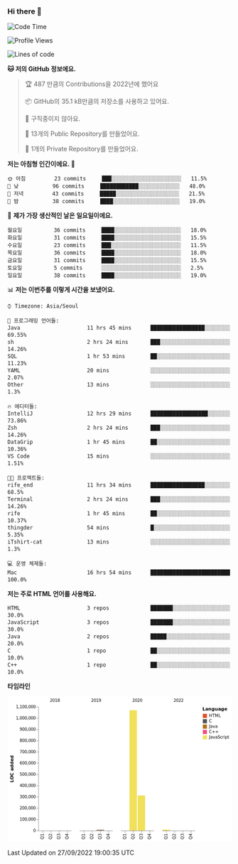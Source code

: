 ### Hi there 👋

<!--
**otm0937/otm0937** is a ✨ _special_ ✨ repository because its `README.md` (this file) appears on your GitHub profile.

Here are some ideas to get you started:

- 🔭 I’m currently working on ...
- 🌱 I’m currently learning ...
- 👯 I’m looking to collaborate on ...
- 🤔 I’m looking for help with ...
- 💬 Ask me about ...
- 📫 How to reach me: ...
- 😄 Pronouns: ...
- ⚡ Fun fact: ...
-->

  <!--START_SECTION:waka-->
![Code Time](http://img.shields.io/badge/Code%20Time-417%20hrs%2031%20mins-blue)

![Profile Views](http://img.shields.io/badge/Profile%20Views-0-blue)

![Lines of code](https://img.shields.io/badge/%EC%A0%80%EB%8A%94%20%EC%97%AC%ED%83%9C%EA%B9%8C%EC%A7%80%20-1%20Million%20%EC%A4%84%EC%9D%98%20%EC%BD%94%EB%93%9C%EB%A5%BC%20%EC%9E%91%EC%84%B1%ED%96%88%EC%96%B4%EC%9A%94.-blue)

**🐱 저의 GitHub 정보에요.** 

> 🏆 487 만큼의 Contributions을 2022년에 했어요
 > 
> 📦 GitHub의 35.1 kB만큼의 저장소를 사용하고 있어요. 
 > 
> 🚫 구직중이지 않아요.
 > 
> 📜 13개의 Public Repository를 만들었어요. 
 > 
> 🔑 1개의 Private Repository를 만들었어요. 
 > 
**저는 아침형 인간이에요. 🐤** 

```text
🌞 아침         23 commits     ███░░░░░░░░░░░░░░░░░░░░░░   11.5% 
🌆 낮　         96 commits     ████████████░░░░░░░░░░░░░   48.0% 
🌃 저녁         43 commits     █████░░░░░░░░░░░░░░░░░░░░   21.5% 
🌙 밤　         38 commits     ████░░░░░░░░░░░░░░░░░░░░░   19.0%

```
📅 **제가 가장 생산적인 날은 일요일이에요.** 

```text
월요일          36 commits     ████░░░░░░░░░░░░░░░░░░░░░   18.0% 
화요일          31 commits     ████░░░░░░░░░░░░░░░░░░░░░   15.5% 
수요일          23 commits     ███░░░░░░░░░░░░░░░░░░░░░░   11.5% 
목요일          36 commits     ████░░░░░░░░░░░░░░░░░░░░░   18.0% 
금요일          31 commits     ████░░░░░░░░░░░░░░░░░░░░░   15.5% 
토요일          5 commits      ░░░░░░░░░░░░░░░░░░░░░░░░░   2.5% 
일요일          38 commits     ████░░░░░░░░░░░░░░░░░░░░░   19.0%

```


📊 **저는 이번주를 이렇게 시간을 보냈어요.** 

```text
⌚︎ Timezone: Asia/Seoul

💬 프로그래밍 언어들: 
Java                     11 hrs 45 mins      █████████████████░░░░░░░░   69.55% 
sh                       2 hrs 24 mins       ███░░░░░░░░░░░░░░░░░░░░░░   14.26% 
SQL                      1 hr 53 mins        ██░░░░░░░░░░░░░░░░░░░░░░░   11.23% 
YAML                     20 mins             ░░░░░░░░░░░░░░░░░░░░░░░░░   2.07% 
Other                    13 mins             ░░░░░░░░░░░░░░░░░░░░░░░░░   1.3%

🔥 에디터들: 
IntelliJ                 12 hrs 29 mins      ██████████████████░░░░░░░   73.86% 
Zsh                      2 hrs 24 mins       ███░░░░░░░░░░░░░░░░░░░░░░   14.26% 
DataGrip                 1 hr 45 mins        ██░░░░░░░░░░░░░░░░░░░░░░░   10.36% 
VS Code                  15 mins             ░░░░░░░░░░░░░░░░░░░░░░░░░   1.51%

🐱‍💻 프로젝트들: 
rife_end                 11 hrs 34 mins      █████████████████░░░░░░░░   68.5% 
Terminal                 2 hrs 24 mins       ███░░░░░░░░░░░░░░░░░░░░░░   14.26% 
rife                     1 hr 45 mins        ██░░░░░░░░░░░░░░░░░░░░░░░   10.37% 
thingder                 54 mins             █░░░░░░░░░░░░░░░░░░░░░░░░   5.35% 
iTshirt-cat              13 mins             ░░░░░░░░░░░░░░░░░░░░░░░░░   1.3%

💻 운영 체제들: 
Mac                      16 hrs 54 mins      █████████████████████████   100.0%

```

**저는 주로 HTML 언어를 사용해요.** 

```text
HTML                     3 repos             ███████░░░░░░░░░░░░░░░░░░   30.0% 
JavaScript               3 repos             ███████░░░░░░░░░░░░░░░░░░   30.0% 
Java                     2 repos             █████░░░░░░░░░░░░░░░░░░░░   20.0% 
C                        1 repo              ██░░░░░░░░░░░░░░░░░░░░░░░   10.0% 
C++                      1 repo              ██░░░░░░░░░░░░░░░░░░░░░░░   10.0%

```


**타임라인**

![Chart not found](https://raw.githubusercontent.com/otm0937/otm0937/main/charts/bar_graph.png) 


 Last Updated on 27/09/2022 19:00:35 UTC
<!--END_SECTION:waka-->

